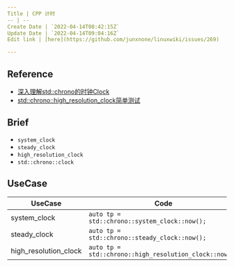 ```yaml
---
Title | CPP 计时
-- | --
Create Date | `2022-04-14T08:42:15Z`
Update Date | `2022-04-14T09:04:16Z`
Edit link | [here](https://github.com/junxnone/linuxwiki/issues/269)

---
```

## Reference
- [深入理解std::chrono的时钟Clock ](https://www.cnblogs.com/zhongpan/p/7490657.html)
- [std::chrono::high_resolution_clock简单测试](https://zhuanlan.zhihu.com/p/496261328)


## Brief
- `system_clock`
- `steady_clock`
- `high_resolution_clock`
- `std::chrono::clock`


## UseCase

UseCase | Code
-- | --
system_clock | `auto tp = std::chrono::system_clock::now();`
steady_clock | `auto tp = std::chrono::steady_clock::now();`
high_resolution_clock | `auto tp = std::chrono::high_resolution_clock::now();`
